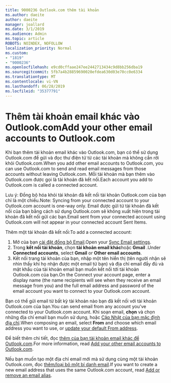 ```yaml
---
title: 9000236 Outlook.com thêm tài khoản
ms.author: daeite
author: daeite
manager: joallard
ms.date: 3/1/2019
ms.audience: Admin
ms.topic: article
ROBOTS: NOINDEX, NOFOLLOW
localization_priority: Normal
ms.custom:
- "1819"
- "9000236"
ms.openlocfilehash: e9cd0cffaae247ee2442713434c9d8bb256dba19
ms.sourcegitcommit: 5fb7a4b28859690020efdea630d03e70cc0e6334
ms.translationtype: MT
ms.contentlocale: vi-VN
ms.lasthandoff: 06/28/2019
ms.locfileid: "35377791"
---
```

# <a name="add-your-other-email-accounts-to-outlookcom"></a><span data-ttu-id="b8c9b-102">Thêm tài khoản email khác vào Outlook.com</span><span class="sxs-lookup"><span data-stu-id="b8c9b-102">Add your other email accounts to Outlook.com</span></span>

<span data-ttu-id="b8c9b-103">Khi bạn thêm tài khoản email khác vào Outlook.com, bạn có thể sử dụng Outlook.com để gửi và đọc thư điện tử từ các tài khoản mà không cần rời khỏi Outlook.com.</span><span class="sxs-lookup"><span data-stu-id="b8c9b-103">When you add other email accounts to Outlook.com, you can use Outlook.com to send and read email messages from those accounts without leaving Outlook.com.</span></span> <span data-ttu-id="b8c9b-104">Mỗi tài khoản mà bạn thêm vào Outlook.com được gọi là tài khoản đã kết nối.</span><span class="sxs-lookup"><span data-stu-id="b8c9b-104">Each account you add to Outlook.com is called a connected account.</span></span>

<span data-ttu-id="b8c9b-105">Lưu ý: Đồng bộ hóa khỏi tài khoản đã kết nối tài khoản Outlook.com của bạn chỉ là một chiều.</span><span class="sxs-lookup"><span data-stu-id="b8c9b-105">Note: Syncing from your connected account to your Outlook.com account is one-way only.</span></span> <span data-ttu-id="b8c9b-106">Email được gửi từ tài khoản đã kết nối của bạn bằng cách sử dụng Outlook.com sẽ không xuất hiện trong tài khoản đã kết nối gửi các bạn.</span><span class="sxs-lookup"><span data-stu-id="b8c9b-106">Email sent from your connected account using Outlook.com will not appear in your connected account Sent Items.</span></span>

<span data-ttu-id="b8c9b-107">Thêm một tài khoản đã kết nối:</span><span class="sxs-lookup"><span data-stu-id="b8c9b-107">To add a connected account:</span></span>

1. <span data-ttu-id="b8c9b-108">Mở của bạn [cài đặt đồng bộ Email](https://go.microsoft.com/fwlink/?linkid=875264).</span><span class="sxs-lookup"><span data-stu-id="b8c9b-108">Open your [Sync Email settings](https://go.microsoft.com/fwlink/?linkid=875264).</span></span>
2. <span data-ttu-id="b8c9b-109">Trong **kết nối tài khoản**, chọn **tài khoản email khác**hoặc **Gmail** .</span><span class="sxs-lookup"><span data-stu-id="b8c9b-109">Under **Connected accounts**, select **Gmail** or **Other email accounts**.</span></span>
3. <span data-ttu-id="b8c9b-110">Kết nối trang tài khoản của bạn, nhập một tên hiển thị (tên người nhận sẽ nhìn thấy khi họ nhận được một email từ bạn) và địa chỉ email đầy đủ và mật khẩu của tài khoản email bạn muốn kết nối tới tài khoản Outlook.com của bạn.</span><span class="sxs-lookup"><span data-stu-id="b8c9b-110">On the Connect your account page, enter a display name (the name recipients will see when they receive an email message from you) and the full email address and password of the email account you want to connect to your Outlook.com account.</span></span>

<span data-ttu-id="b8c9b-111">Bạn có thể gửi email từ bất kỳ tài khoản nào bạn đã kết nối với tài khoản Outlook.com của bạn.</span><span class="sxs-lookup"><span data-stu-id="b8c9b-111">You can send email from any account you've connected to your Outlook.com account.</span></span> <span data-ttu-id="b8c9b-112">Khi soạn email, **chọn** và chọn những địa chỉ email bạn muốn sử dụng, hoặc [Cập Nhật của bạn mặc định địa chỉ](https://go.microsoft.com/fwlink/?linkid=875264).</span><span class="sxs-lookup"><span data-stu-id="b8c9b-112">When composing an email, select **From** and choose which email address you want to use, or [update your default From address](https://go.microsoft.com/fwlink/?linkid=875264).</span></span>

<span data-ttu-id="b8c9b-113">Để biết thêm chi tiết, đọc [thêm của bạn tài khoản email khác để Outlook.com](https://support.office.com/article/c5224df4-5885-4e79-91ba-523aa743f0ba).</span><span class="sxs-lookup"><span data-stu-id="b8c9b-113">For more information, read [Add your other email accounts to Outlook.com](https://support.office.com/article/c5224df4-5885-4e79-91ba-523aa743f0ba).</span></span>

<span data-ttu-id="b8c9b-114">Nếu bạn muốn tạo một địa chỉ email mới mà sử dụng cùng một tài khoản Outlook.com, đọc [thêm/loại bỏ một bí danh email](https://support.office.com/article/459b1989-356d-40fa-a689-8f285b13f1f2).</span><span class="sxs-lookup"><span data-stu-id="b8c9b-114">If you want to create a new email address that uses the same Outlook.com account, read [Add or remove an email alias](https://support.office.com/article/459b1989-356d-40fa-a689-8f285b13f1f2).</span></span>